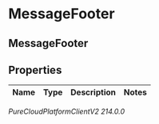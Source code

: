 # MessageFooter

## MessageFooter

## Properties

|Name | Type | Description | Notes|
|------------ | ------------- | ------------- | -------------|



_PureCloudPlatformClientV2 214.0.0_

